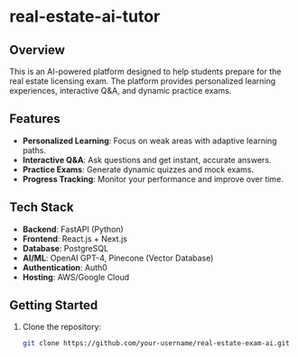 # real-estate-ai-tutor

## Overview
This is an AI-powered platform designed to help students prepare for the real estate licensing exam. The platform provides personalized learning experiences, interactive Q&A, and dynamic practice exams.

## Features
- **Personalized Learning**: Focus on weak areas with adaptive learning paths.
- **Interactive Q&A**: Ask questions and get instant, accurate answers.
- **Practice Exams**: Generate dynamic quizzes and mock exams.
- **Progress Tracking**: Monitor your performance and improve over time.

## Tech Stack
- **Backend**: FastAPI (Python)
- **Frontend**: React.js + Next.js
- **Database**: PostgreSQL
- **AI/ML**: OpenAI GPT-4, Pinecone (Vector Database)
- **Authentication**: Auth0
- **Hosting**: AWS/Google Cloud

## Getting Started
1. Clone the repository:
   ```bash
   git clone https://github.com/your-username/real-estate-exam-ai.git
